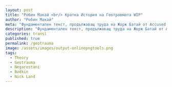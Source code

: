 ```yaml
---
layout: post
title: "Робин Макай <br/> Кратка История на Геотравмата WIP"
author: "Робин Макай"
meta: "Фундаментален текст, продължаващ труда на Жорж Батай от Accused Share, занимаващ се с връзката психическа/гео-травма."
description: "Фундаментален текст, продължаващ труда на Жорж Батай от Accused Share, занимаващ се с връзката психическа/гео-травма."
categories: transl
published: true
permalink: /geotrauma
image: /assets/images/output-onlinepngtools.png
tags:
  - Theory
  - Geotrauma
  - Negarestani
  - Bodkin
  - Nick Land
---
```

